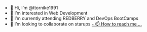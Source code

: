 - 👋 Hi, I’m @ttornike1991
- 👀 I’m interested in Web Development
- 🌱 I’m currently attending REDBERRY and DevOps BootCamps
- 💞️ I’m looking to collaborate on starups
[- 📫 How to reach me ...](https://www.linkedin.com/in/tornike-chilashvili-1b53b2157/)

<!---
ttornike1991/ttornike1991 is a ✨ special ✨ repository because its `README.md` (this file) appears on your GitHub profile.
You can click the Preview link to take a look at your changes.
--->
